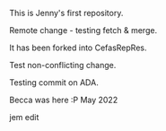 This is Jenny's first repository.

Remote change - testing fetch & merge.

It has been forked into CefasRepRes.

Test non-conflicting change.

Testing commit on ADA. 

Becca was here :P May 2022

jem edit